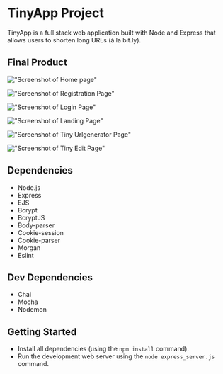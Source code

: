 # TinyApp Project

TinyApp is a full stack web application built with Node and Express that allows users to shorten long URLs (à la bit.ly).

## Final Product

!["Screenshot of Home page"](https://github.com/lighthouse-labs/tinyapp/blob/master/docs/HomePage.png)

!["Screenshot of Registration Page"](https://github.com/lighthouse-labs/tinyapp/blob/master/docs/.Registration_Pagepng)

!["Screenshot of Login Page"](https://github.com/lighthouse-labs/tinyapp/blob/master/docs/Login_Page.png)

!["Screenshot of Landing Page"](https://github.com/lighthouse-labs/tinyapp/blob/master/docs/Landing_Page.png)

!["Screenshot of Tiny Urlgenerator Page"](https://github.com/lighthouse-labs/tinyapp/blob/master/docs/Tiny_Urlgenerator_Page.png)

!["Screenshot of Tiny Edit Page"](https://github.com/lighthouse-labs/tinyapp/blob/master/docs/Edit_Page.png)

## Dependencies

- Node.js
- Express
- EJS
- Bcrypt
- BcryptJS
- Body-parser
- Cookie-session
- Cookie-parser
- Morgan 
- Eslint

## Dev Dependencies

- Chai
- Mocha
- Nodemon

## Getting Started

- Install all dependencies (using the `npm install` command).
- Run the development web server using the `node express_server.js` command.